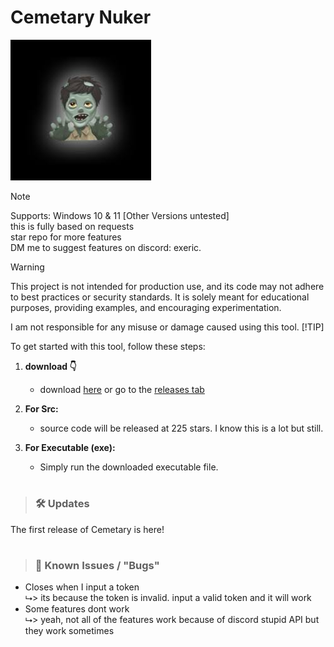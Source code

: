 # Cemetary Nuker

![IMAGE](https://github.com/knownsrc/cemetary/blob/main/cemetary.png)

<!--
> [!IMPORTANT]
> Only download from THIS github page as others are ratters / loggers.
-->

> [!NOTE]
> Supports: Windows 10 & 11 [Other Versions untested]<br>
> this is fully based on requests<br>
> star repo for more features<br>
> DM me to suggest features on discord: exeric.<br>

> [!WARNING]
> 
> This project is not intended for production use, and its code may not adhere to best practices or security standards. It is solely meant for educational purposes, providing examples, and encouraging experimentation.<br>
>
> I am not responsible for any misuse or damage caused using this tool. 
> [!TIP]
> 
> To get started with this tool, follow these steps:
> 
> 1. **download 👇**
>    - download [here](https://github.com/knownsrc/cemetary/releases/download/release/cemetary.exe) or go to the [releases tab](https://github.com/knownsrc/cemetary/releases)
> 
> 2. **For Src:**
>    - source code will be released at 225 stars. I know this is a lot but still.
> 
> 3. **For Executable (exe):**
>    - Simply run the downloaded executable file.
> 

#
> ### 🛠️ Updates

The first release of Cemetary is here!


#
> ### 🚨 Known Issues / "Bugs"

* Closes when I input a token<br>
  ⮡> its because the token is invalid. input a valid token and it will work<br>
* Some features dont work<br>
  ⮡> yeah, not all of the features work because of discord stupid API but they work sometimes<br>
